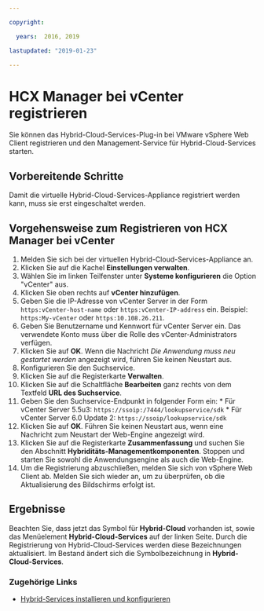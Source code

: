 ```yaml
---

copyright:

  years:  2016, 2019

lastupdated: "2019-01-23"

---
```

# HCX Manager bei vCenter registrieren

Sie können das Hybrid-Cloud-Services-Plug-in bei VMware vSphere Web Client registrieren und den Management-Service für Hybrid-Cloud-Services starten.

## Vorbereitende Schritte

Damit die virtuelle Hybrid-Cloud-Services-Appliance registriert werden kann, muss sie erst eingeschaltet werden.

## Vorgehensweise zum Registrieren von HCX Manager bei vCenter

1. Melden Sie sich bei der virtuellen Hybrid-Cloud-Services-Appliance an.
2. Klicken Sie auf die Kachel **Einstellungen verwalten**.
  1. Wählen Sie im linken Teilfenster unter **Systeme konfigurieren** die Option "vCenter" aus.
  2. Klicken Sie oben rechts auf **vCenter hinzufügen**.
  3. Geben Sie die IP-Adresse von vCenter Server in der Form `https:vCenter-host-name` oder `https:vCenter-IP-address` ein. Beispiel: `https:My-vCenter` oder `https:10.108.26.211`.
  4. Geben Sie Benutzername und Kennwort für vCenter Server ein. Das verwendete Konto muss über die Rolle des vCenter-Administrators verfügen.
  5. Klicken Sie auf **OK**. Wenn die Nachricht _Die Anwendung muss neu gestartet werden_ angezeigt wird, führen Sie keinen Neustart aus.
3. Konfigurieren Sie den Suchservice.
  1. Klicken Sie auf die Registerkarte **Verwalten**.
  2. Klicken Sie auf die Schaltfläche **Bearbeiten** ganz rechts von dem Textfeld **URL des Suchservice**.
  3. Geben Sie den Suchservice-Endpunkt in folgender Form ein:
    * Für vCenter Server 5.5u3: `https://ssoip:/7444/lookupservice/sdk`
    * Für vCenter Server 6.0 Update 2: `https://ssoip/lookupservice/sdk`
  4. Klicken Sie auf **OK**. Führen Sie keinen Neustart aus, wenn eine Nachricht zum Neustart der Web-Engine angezeigt wird.
4. Klicken Sie auf die Registerkarte **Zusammenfassung** und suchen Sie den Abschnitt **Hybriditäts-Managementkomponenten**. Stoppen und starten Sie sowohl die Anwendungsengine als auch die Web-Engine.
5. Um die Registrierung abzuschließen, melden Sie sich von vSphere Web Client ab. Melden Sie sich wieder an, um zu überprüfen, ob die Aktualisierung des Bildschirms erfolgt ist.

## Ergebnisse

Beachten Sie, dass jetzt das Symbol für **Hybrid-Cloud** vorhanden ist, sowie das Menüelement **Hybrid-Cloud-Services** auf der linken Seite. Durch die Registrierung von Hybrid-Cloud-Services werden diese Bezeichnungen aktualisiert. Im Bestand ändert sich die Symbolbezeichnung in **Hybrid-Cloud-Services**.

### Zugehörige Links

* [Hybrid-Services installieren und konfigurieren](/docs/services/vmwaresolutions/archiref/hcx-archi/hcx-archi-install-cfg-hybrid.html)
